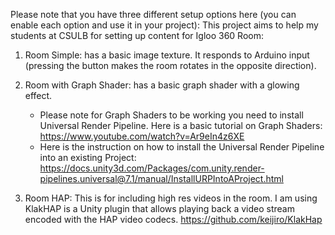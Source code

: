 
Please note that you have three different setup options here (you can enable each option and use it in your project):
This project aims to help my students at CSULB for setting up content for Igloo 360 Room:

1. Room Simple:
    has a basic image texture. It responds to Arduino input (pressing the button makes the ​room rotates in the opposite direction). 

2. Room with Graph Shader: 
    has a basic graph shader with a glowing effect. 
    * Please note for Graph Shaders to be working you need to install Universal Render Pipeline. Here is a basic tutorial on Graph Shaders: https://www.youtube.com/watch?v=Ar9eIn4z6XE
    * Here is the instruction on how to install the Universal Render Pipeline into an existing Project: https://docs.unity3d.com/Packages/com.unity.render-pipelines.universal@7.1/manual/InstallURPIntoAProject.html

3. Room HAP:
    This is for including high res videos in the room.
    I am using KlakHAP is a Unity plugin that allows playing back a video stream encoded with the HAP video codecs. https://github.com/keijiro/KlakHap
